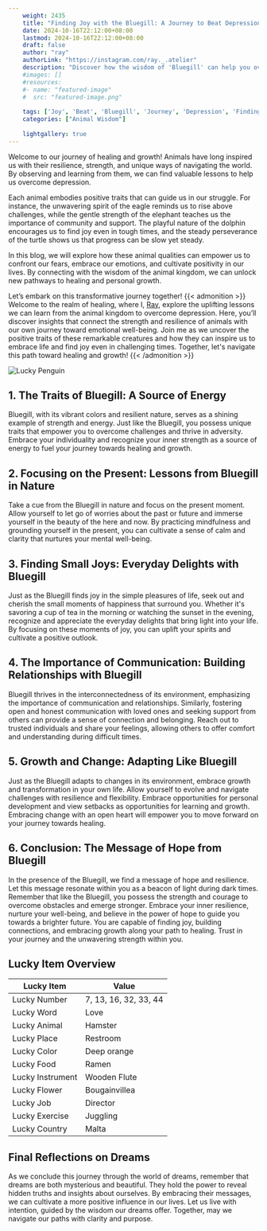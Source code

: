 ```yaml
---
    weight: 2435
    title: "Finding Joy with the Bluegill: A Journey to Beat Depression"  # Assuming 'title' column exists
    date: 2024-10-16T22:12:00+08:00
    lastmod: 2024-10-16T22:12:00+08:00
    draft: false
    author: "ray"
    authorLink: "https://instagram.com/ray._.atelier"
    description: "Discover how the wisdom of 'Bluegill' can help you overcome depression and find joy in your life journey."
    #images: []
    #resources:
    #- name: "featured-image"
    #  src: "featured-image.png"
    
    tags: ['Joy', 'Beat', 'Bluegill', 'Journey', 'Depression', 'Finding']
    categories: ["Animal Wisdom"]
    
    lightgallery: true
---
```

    
Welcome to our journey of healing and growth! Animals have long inspired us with their resilience, strength, and unique ways of navigating the world. By observing and learning from them, we can find valuable lessons to help us overcome depression.

Each animal embodies positive traits that can guide us in our struggle. For instance, the unwavering spirit of the eagle reminds us to rise above challenges, while the gentle strength of the elephant teaches us the importance of community and support. The playful nature of the dolphin encourages us to find joy even in tough times, and the steady perseverance of the turtle shows us that progress can be slow yet steady.

In this blog, we will explore how these animal qualities can empower us to confront our fears, embrace our emotions, and cultivate positivity in our lives. By connecting with the wisdom of the animal kingdom, we can unlock new pathways to healing and personal growth.

Let’s embark on this transformative journey together!
{{< admonition >}}
Welcome to the realm of healing, where I, [Ray](https://instagram.com/ray._.atelier), explore the uplifting lessons we can learn from the animal kingdom to overcome depression. Here, you’ll discover insights that connect the strength and resilience of animals with our own journey toward emotional well-being. Join me as we uncover the positive traits of these remarkable creatures and how they can inspire us to embrace life and find joy even in challenging times. Together, let's navigate this path toward healing and growth!
{{< /admonition >}}

![Lucky Penguin](https://cdn.pixabay.com/photo/2024/09/07/02/34/penguins-9028827_1280.jpg "Lucky Penguin")

## 1. The Traits of Bluegill: A Source of Energy
Bluegill, with its vibrant colors and resilient nature, serves as a shining example of strength and energy. Just like the Bluegill, you possess unique traits that empower you to overcome challenges and thrive in adversity. Embrace your individuality and recognize your inner strength as a source of energy to fuel your journey towards healing and growth.

## 2. Focusing on the Present: Lessons from Bluegill in Nature
Take a cue from the Bluegill in nature and focus on the present moment. Allow yourself to let go of worries about the past or future and immerse yourself in the beauty of the here and now. By practicing mindfulness and grounding yourself in the present, you can cultivate a sense of calm and clarity that nurtures your mental well-being.

## 3. Finding Small Joys: Everyday Delights with Bluegill
Just as the Bluegill finds joy in the simple pleasures of life, seek out and cherish the small moments of happiness that surround you. Whether it's savoring a cup of tea in the morning or watching the sunset in the evening, recognize and appreciate the everyday delights that bring light into your life. By focusing on these moments of joy, you can uplift your spirits and cultivate a positive outlook.

## 4. The Importance of Communication: Building Relationships with Bluegill
Bluegill thrives in the interconnectedness of its environment, emphasizing the importance of communication and relationships. Similarly, fostering open and honest communication with loved ones and seeking support from others can provide a sense of connection and belonging. Reach out to trusted individuals and share your feelings, allowing others to offer comfort and understanding during difficult times.

## 5. Growth and Change: Adapting Like Bluegill
Just as the Bluegill adapts to changes in its environment, embrace growth and transformation in your own life. Allow yourself to evolve and navigate challenges with resilience and flexibility. Embrace opportunities for personal development and view setbacks as opportunities for learning and growth. Embracing change with an open heart will empower you to move forward on your journey towards healing.

## 6. Conclusion: The Message of Hope from Bluegill
In the presence of the Bluegill, we find a message of hope and resilience. Let this message resonate within you as a beacon of light during dark times. Remember that like the Bluegill, you possess the strength and courage to overcome obstacles and emerge stronger. Embrace your inner resilience, nurture your well-being, and believe in the power of hope to guide you towards a brighter future. You are capable of finding joy, building connections, and embracing growth along your path to healing. Trust in your journey and the unwavering strength within you.


## Lucky Item Overview
| Lucky Item          | Value              |
|---------------|--------------------|
| Lucky Number        | 7, 13, 16, 32, 33, 44  |
| Lucky Word          | Love |
| Lucky Animal        | Hamster |
| Lucky Place         | Restroom     |
| Lucky Color         | Deep orange     |
| Lucky Food          | Ramen      |
| Lucky Instrument    | Wooden Flute |
| Lucky Flower        | Bougainvillea    |
| Lucky Job           | Director       |
| Lucky Exercise      | Juggling  |
| Lucky Country       | Malta    |


##  Final Reflections on Dreams

As we conclude this journey through the world of dreams, remember that dreams are both mysterious and beautiful. They hold the power to reveal hidden truths and insights about ourselves. By embracing their messages, we can cultivate a more positive influence in our lives. Let us live with intention, guided by the wisdom our dreams offer. Together, may we navigate our paths with clarity and purpose.
